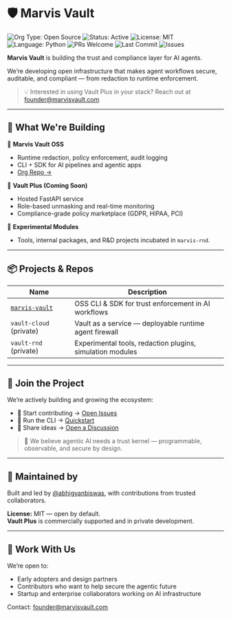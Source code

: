 # 🛡️ Marvis Vault

![Org Type: Open Source](https://img.shields.io/badge/org-open--source-blue)
![Status: Active](https://img.shields.io/badge/status-active-brightgreen)
![License: MIT](https://img.shields.io/badge/license-MIT-blue.svg)
![Language: Python](https://img.shields.io/badge/language-Python%203.10+-blue)
![PRs Welcome](https://img.shields.io/badge/PRs-welcome-blue)
![Last Commit](https://img.shields.io/github/last-commit/marvisvault/marvis-vault)
![Issues](https://img.shields.io/github/issues/marvisvault/marvis-vault)

**Marvis Vault** is building the trust and compliance layer for AI agents.

We’re developing open infrastructure that makes agent workflows secure, auditable, and compliant — from redaction to runtime enforcement.

> 💡 Interested in using Vault Plus in your stack? Reach out at [founder@marvisvault.com](mailto:founder@marvisvault.com)
---

## 🚀 What We're Building

🔐 **Marvis Vault OSS**  
- Runtime redaction, policy enforcement, audit logging  
- CLI + SDK for AI pipelines and agentic apps  
- [Org Repo →](https://github.com/marvisvault)

🧱 **Vault Plus (Coming Soon)**  
- Hosted FastAPI service  
- Role-based unmasking and real-time monitoring  
- Compliance-grade policy marketplace (GDPR, HIPAA, PCI)

🧪 **Experimental Modules**  
- Tools, internal packages, and R&D projects incubated in `marvis-rnd`.

---

## 📦 Projects & Repos

| Name | Description |
|------|-------------|
| [`marvis-vault`](https://github.com/marvisvault/marvis-vault) | OSS CLI & SDK for trust enforcement in AI workflows |
| `vault-cloud` (private) | Vault as a service — deployable runtime agent firewall |
| `vault-rnd` (private) | Experimental tools, redaction plugins, simulation modules |

---

## 👋 Join the Project

We’re actively building and growing the ecosystem:

- 🔧 Start contributing → [Open Issues](https://github.com/marvisvault/marvis-vault/issues)
- 🧪 Run the CLI → [Quickstart](https://github.com/marvisvault/marvis-vault#quickstart)
- 💬 Share ideas → [Open a Discussion](https://github.com/marvisvault/marvis-vault/discussions)

> 🧠 We believe agentic AI needs a trust kernel — programmable, observable, and secure by design.

---

## 🧬 Maintained by

Built and led by [@abhigyanbiswas](https://github.com/abbybiswas), with contributions from trusted collaborators.

**License:** MIT — open by default.  
**Vault Plus** is commercially supported and in private development.

---

## 🤝 Work With Us

We’re open to:
- Early adopters and design partners
- Contributors who want to help secure the agentic future
- Startup and enterprise collaborators working on AI infrastructure

Contact: founder@marvisvault.com
